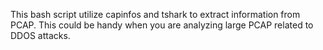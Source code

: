 This bash script utilize capinfos and tshark to extract information from PCAP. This could be handy when you are analyzing large PCAP  related to DDOS attacks.
